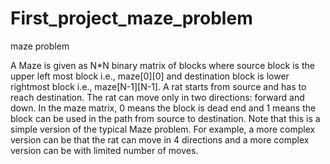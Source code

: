 # First_project_maze_problem
maze problem 

A Maze is given as N*N binary matrix of blocks where source block is the upper left most block i.e., maze[0][0] and destination block is lower rightmost block i.e., maze[N-1][N-1].
A rat starts from source and has to reach destination.
The rat can move only in two directions: forward and down.
In the maze matrix, 0 means the block is dead end and 1 means the block can be used in the path from source to destination. 
Note that this is a simple version of the typical Maze problem.
For example, a more complex version can be that the rat can move in 4 directions and a more complex version can be with limited number of moves.
